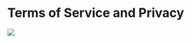 # Terms of Service and Privacy

![](https://raw.githubusercontent.com/sebastianjn/host/main/imagens/termoseservicos.jpeg)
